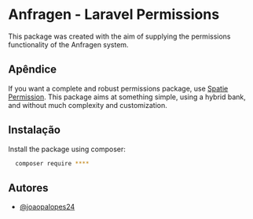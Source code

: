 # Anfragen - Laravel Permissions

This package was created with the aim of supplying the permissions functionality of the Anfragen system.

## Apêndice

If you want a complete and robust permissions package, use [Spatie Permission](https://github.com/spatie/laravel-permission). This package aims at something simple, using a hybrid bank, and without much complexity and customization.


## Instalação

Install the package using composer:

```bash
  composer require ****
```
    
## Autores

- [@joaopalopes24](https://github.com/joaopalopes24)

